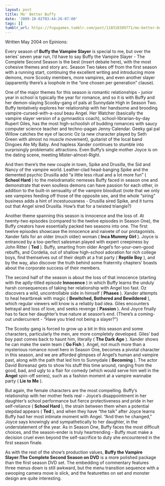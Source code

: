 ```yaml
---
layout: post
title: Mo' Better Buffy
date: '2009-10-02T03:44:26-07:00'
tags: []
tumblr_url: https://fugugames.tumblr.com/post/110318389771/mo-better-buffy
---
```

Written May 2004 on Epinions:

Every season of **Buffy the Vampire Slayer** is special to me, but over the series’ seven year run, I’d have to say Buffy the Vampire Slayer - The Complete Second Season is the best (insert debate here), with the most cohesive themes and story arc. Season Two takes off from the first season with a running start, continuing the excellent writing and introducing more demons, more Scooby members, more vampires, and even another slayer (apparently there’s a loophole in the “one chosen per generation” clause).

One of the major themes for this season is romantic relationships - junior year in school is typically the year for romance, and so it is with Buffy and her demon-slaying Scooby-gang of pals at Sunnydale High in Season Two. Buffy tentatively explores her relationship with her handsome and brooding vampire-cursed-with-a-soul beau Angel. Her Watcher (basically the vampire slayer version of a gymnastics coach), school-librarian-by-day Rupert Giles, has the most high-schoolish of budding romances with saucy computer science teacher and techno-pagan Jenny Calendar. Geeky gal pal Willow catches the eye of laconic Oz (a new character played by Seth Green with almost no muscle movement), guitarist of the local band Dingoes Ate My Baby. And hapless Xander continues to stumble into surprisingly problematic attractions. Even Buffy’s single mother Joyce is on the dating scene, meeting Mister-almost-Right.

And then there’s the new couple in town, Spike and Drusilla, the Sid and Nancy of the vampire world. Leather-clad head-banging Spike and the demented psychic Drusilla add “a little less ritual and a lot more fun” ( **School Hard** ) to the melodramatic nemeses Buffy faced in season one and demonstrate that even soulless demons can have passion for each other, in addition to the built-in sensuality of the vampire bloodlust (note that we only see vampires feeding off those of the opposite sex, and the whole “siring” business adds a hint of incestuousness - Drusilla sired Spike, and it turns out that Angel sired Drusilla. How’s that for a twisted triangle?)

Another theme spanning this season is innocence and the loss of. At twenty-two episodes (compared to the twelve episodes in Season One), the Buffy creators have essentially packed two seasons into one. The first twelve episodes showcase the innocence and naivete of our protagonists. Xander falls for an older (much older) woman ( **Inca Mummy Girl** ). Joyce is entranced by a too-perfect salesman played with expert creepiness by John Ritter ( **Ted** ). Buffy, smarting from older Angel’s for-your-own-good rebuffs, and Cordelia, out of shallow high-school adoration for rich college boys, find themselves out of their depth at a frat party ( **Reptile Boy** ), and by the way, also discover the truth behind some fraternity chapters’ boasts about the corporate success of their members.

The second half of the season is about the loss of that innocence (starting with the aptly-titled episode **Innocence** ) in which Buffy learns the unduly harsh consequences of taking her relationship with Angel too fast. Oz discovers a wild, uncontrollable side in himself ( **Phases** ). Xander attempts to heal heartbreak with magic ( **Bewitched, Bothered and Bewildered** ), which regular viewers will know is a reliably bad idea. Giles encounters betrayal and loss of love, and seeks revenge ( **Passion** ). And Joyce finally has to face her daughter’s true nature at season’s end. (There’s a coming-out undercurrent - “Have you tried not being a slayer?”)

The Scooby gang is forced to grow up a bit in this season and some characters, particularly the men, are more completely developed. Giles’ bad boy past comes back to haunt him, literally ( **The Dark Age** ). Xander shows he can make the swim team ( **Go Fish** ). Angel, not much more than a mysterious romance novel hero in Season One, becomes a pivotal character in this season, and we are afforded glimpses of Angel’s human and vampire past, along with the path that led him to Sunnydale ( **Becoming** ). The actor David Boreanaz gets to show his stuff this time around, ranging from the good, bad, and ugly to a flair for comedy (which would serve him well in the **Angel** spin-off series), such as a fashion moment at a vampire wannabe party ( **Lie to Me** ).

But again, the female characters are the most compelling. Buffy’s relationship with her mother feels real - Joyce’s disappointment in her daughter’s school performance but fierce protectiveness and pride in her self-reliance ( **School Hard** ), the strain between them when a potential stepdad appears ( **Ted** ), and when they have “the talk” after Joyce learns Buffy had her most intimate moment with Angel. “And then he changed,” Joyce says knowingly and sympathetically to her daughter, in the understatement of the year. As in Season One, Buffy faces the most difficult choices, and the season-ender is truly heartrending - Buffy must make a decision cruel even beyond the self-sacrifice to duty she encountered in the first season finale.

As with the rest of the show’s production values, **Buffy the Vampire Slayer:The Complete Second Season on DVD** is a more polished package than the first season DVD set. The embedding of commentary features three menus down is still awkward, but the menu transition sequence with a swooping camera move is slick, and the featurettes on set and monster design are quite interesting.

